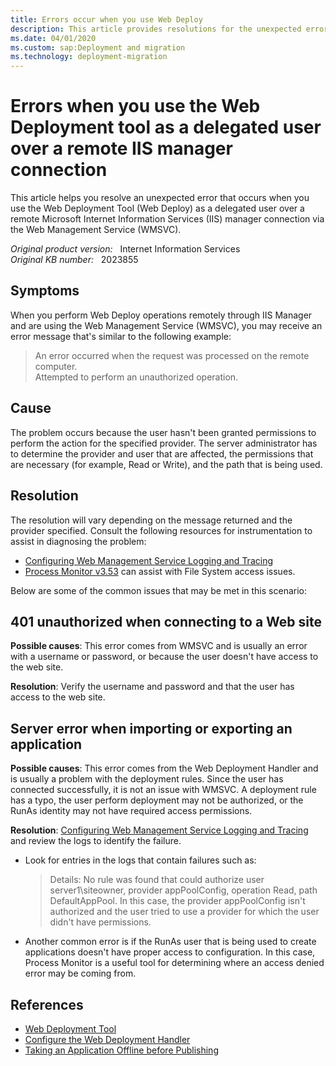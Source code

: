 ```yaml
---
title: Errors occur when you use Web Deploy
description: This article provides resolutions for the unexpected error that occurs when you perform Web Deploy operations remotely through IIS Manager and use WMSVC.
ms.date: 04/01/2020
ms.custom: sap:Deployment and migration
ms.technology: deployment-migration
---
```

# Errors when you use the Web Deployment tool as a delegated user over a remote IIS manager connection

This article helps you resolve an unexpected error that occurs when you use the Web Deployment Tool (Web Deploy) as a delegated user over a remote Microsoft Internet Information Services (IIS) manager connection via the Web Management Service (WMSVC).

_Original product version:_ &nbsp; Internet Information Services  
_Original KB number:_ &nbsp; 2023855

## Symptoms

When you perform Web Deploy operations remotely through IIS Manager and are using the Web Management Service (WMSVC), you may receive an error message that's similar to the following example:

> An error occurred when the request was processed on the remote computer.  
> Attempted to perform an unauthorized operation.

## Cause

The problem occurs because the user hasn't been granted permissions to perform the action for the specified provider. The server administrator has to determine the provider and user that are affected, the permissions that are necessary (for example, Read or Write), and the path that is being used.  

## Resolution

The resolution will vary depending on the message returned and the provider specified. Consult the following resources for instrumentation to assist in diagnosing the problem:

- [Configuring Web Management Service Logging and Tracing](/previous-versions/windows/it-pro/windows-server-2008-R2-and-2008/ee461173(v=ws.10))
- [Process Monitor v3.53](/sysinternals/downloads/procmon) can assist with File System access issues.

Below are some of the common issues that may be met in this scenario:  

## 401 unauthorized when connecting to a Web site

**Possible causes**: This error comes from WMSVC and is usually an error with a username or password, or because the user doesn't have access to the web site.

**Resolution**: Verify the username and password and that the user has access to the web site.

## Server error when importing or exporting an application

**Possible causes**: This error comes from the Web Deployment Handler and is usually a problem with the deployment rules. Since the user has connected successfully, it is not an issue with WMSVC. A deployment rule has a typo, the user perform deployment may not be authorized, or the RunAs identity may not have required access permissions.

**Resolution**: [Configuring Web Management Service Logging and Tracing](/previous-versions/windows/it-pro/windows-server-2008-R2-and-2008/ee461173(v=ws.10)) and review the logs to identify the failure.

- Look for entries in the logs that contain failures such as:

    > Details: No rule was found that could authorize user server1\siteowner, provider appPoolConfig, operation Read, path DefaultAppPool. In this case, the provider appPoolConfig isn't authorized and the user tried to use a provider for which the user didn't have permissions.
- Another common error is if the RunAs user that is being used to create applications doesn't have proper access to configuration. In this case, Process Monitor is a useful tool for determining where an access denied error may be coming from.

## References

- [Web Deployment Tool](/previous-versions/windows/it-pro/windows-server-2008-R2-and-2008/dd568996(v=ws.10))
- [Configure the Web Deployment Handler](/iis/publish/using-web-deploy/configure-the-web-deployment-handler)
- [Taking an Application Offline before Publishing](/iis/publish/deploying-application-packages/taking-an-application-offline-before-publishing)
